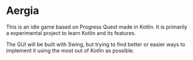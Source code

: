 # Aergia

This is an idle game based on Progress Quest made in Kotlin. It is primarily a experimental project to learn Kotlin and its features.

The GUI will be built with Swing, but trying to find better or easier ways to implement it using the most out of Kotlin as possible.